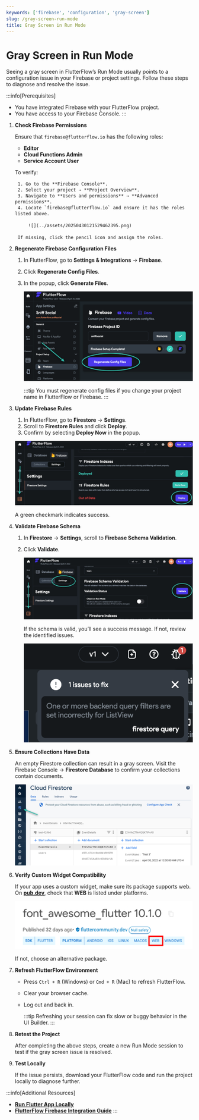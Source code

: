 ```yaml
---
keywords: ['firebase', 'configuration', 'gray-screen']
slug: /gray-screen-run-mode
title: Gray Screen in Run Mode
---
```


# Gray Screen in Run Mode

Seeing a gray screen in FlutterFlow’s Run Mode usually points to a configuration issue in your Firebase or project settings. Follow these steps to diagnose and resolve the issue.

:::info[Prerequisites]
- You have integrated Firebase with your FlutterFlow project.
- You have access to your Firebase Console.
:::

1. **Check Firebase Permissions**

    Ensure that `firebase@flutterflow.io` has the following roles:

    - **Editor**
    - **Cloud Functions Admin**
    - **Service Account User**

    To verify:

        1. Go to the **Firebase Console**.
        2. Select your project → **Project Overview**.
        3. Navigate to **Users and permissions** → **Advanced permissions**.
        4. Locate `firebase@flutterflow.io` and ensure it has the roles listed above.

            ![](../assets/20250430121529462395.png)

        If missing, click the pencil icon and assign the roles.

2. **Regenerate Firebase Configuration Files**

    1. In FlutterFlow, go to **Settings & Integrations** → **Firebase**.
    2. Click **Regenerate Config Files**.
    3. In the popup, click **Generate Files**.

        ![](../assets/20250430121530070855.png)

        :::tip
        You must regenerate config files if you change your project name in FlutterFlow or Firebase.
        :::

3. **Update Firebase Rules**

    1. In FlutterFlow, go to **Firestore** → **Settings**.
    2. Scroll to **Firestore Rules** and click **Deploy**.
    3. Confirm by selecting **Deploy Now** in the popup.

    ![](../assets/20250430121530401837.jpg)

    A green checkmark indicates success.

4. **Validate Firebase Schema**

    1. In **Firestore** → **Settings**, scroll to **Firebase Schema Validation**.
    2. Click **Validate**.

        ![](../assets/20250430121530999303.jpg)

        If the schema is valid, you’ll see a success message. If not, review the identified issues.

        ![](../assets/20250430121531448037.png)

5. **Ensure Collections Have Data**

    An empty Firestore collection can result in a gray screen. Visit the Firebase Console → **Firestore Database** to confirm your collections contain documents.

    ![](../assets/20250430121531723554.png)

6. **Verify Custom Widget Compatibility**

    If your app uses a custom widget, make sure its package supports web. On **[pub.dev](https://pub.dev)**, check that **WEB** is listed under platforms.

    ![](../assets/20250430121531973906.png)

    If not, choose an alternative package.

7. **Refresh FlutterFlow Environment**

    - Press `Ctrl + R` (Windows) or `Cmd + R` (Mac) to refresh FlutterFlow.
    - Clear your browser cache.
    - Log out and back in.

        :::tip
        Refreshing your session can fix slow or buggy behavior in the UI Builder.
        :::

8. **Retest the Project**

    After completing the above steps, create a new Run Mode session to test if the gray screen issue is resolved.

9. **Test Locally**

    If the issue persists, download your FlutterFlow code and run the project locally to diagnose further.

:::info[Additional Resources]
- **[Run Flutter App Locally](/testing/local-run)**
- **[FlutterFlow Firebase Integration Guide](/integrations/firebase/connect-to-firebase/#step-1-set-up-your-project)**
:::
